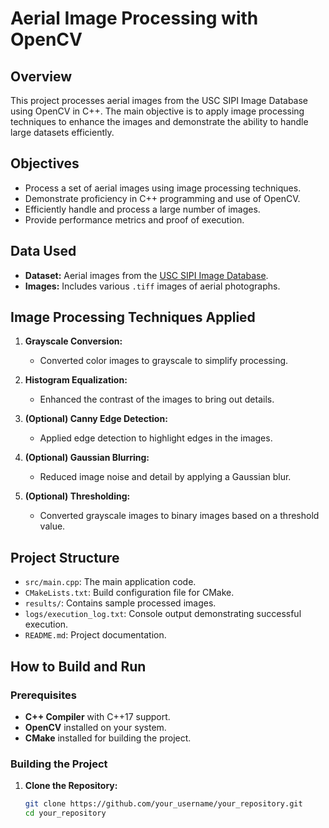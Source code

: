 # Aerial Image Processing with OpenCV

## Overview

This project processes aerial images from the USC SIPI Image Database using OpenCV in C++. The main objective is to apply image processing techniques to enhance the images and demonstrate the ability to handle large datasets efficiently.

## Objectives

- Process a set of aerial images using image processing techniques.
- Demonstrate proficiency in C++ programming and use of OpenCV.
- Efficiently handle and process a large number of images.
- Provide performance metrics and proof of execution.

## Data Used

- **Dataset:** Aerial images from the [USC SIPI Image Database](https://sipi.usc.edu/database/database.php?volume=aerials).
- **Images:** Includes various `.tiff` images of aerial photographs.

## Image Processing Techniques Applied

1. **Grayscale Conversion:**
   - Converted color images to grayscale to simplify processing.

2. **Histogram Equalization:**
   - Enhanced the contrast of the images to bring out details.

3. **(Optional) Canny Edge Detection:**
   - Applied edge detection to highlight edges in the images.

4. **(Optional) Gaussian Blurring:**
   - Reduced image noise and detail by applying a Gaussian blur.

5. **(Optional) Thresholding:**
   - Converted grayscale images to binary images based on a threshold value.

## Project Structure

- `src/main.cpp`: The main application code.
- `CMakeLists.txt`: Build configuration file for CMake.
- `results/`: Contains sample processed images.
- `logs/execution_log.txt`: Console output demonstrating successful execution.
- `README.md`: Project documentation.

## How to Build and Run

### **Prerequisites**

- **C++ Compiler** with C++17 support.
- **OpenCV** installed on your system.
- **CMake** installed for building the project.

### **Building the Project**

1. **Clone the Repository:**

   ```bash
   git clone https://github.com/your_username/your_repository.git
   cd your_repository